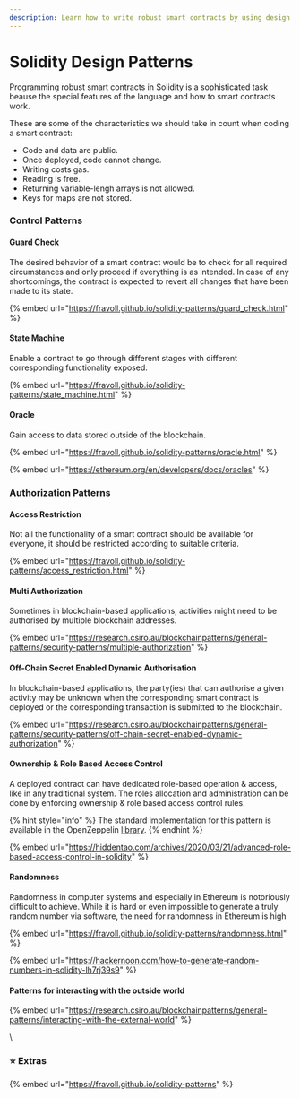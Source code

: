 ```yaml
---
description: Learn how to write robust smart contracts by using design patterns.
---
```


# Solidity Design Patterns

Programming robust smart contracts in Solidity is a sophisticated task beause the special features of the language and how to smart contracts work.

These are some of the characteristics we should take in count when coding a smart contract:

* Code and  data are public.
* Once deployed, code cannot change.
* Writing costs gas.
* Reading is free.&#x20;
* Returning variable-lengh arrays is not allowed.
* Keys for maps are not stored.

### Control Patterns

#### Guard Check

The desired behavior of a smart contract would be to check for all required circumstances and only proceed if everything is as intended. In case of any shortcomings, the contract is expected to revert all changes that have been made to its state.

{% embed url="https://fravoll.github.io/solidity-patterns/guard_check.html" %}

#### State Machine

Enable a contract to go through different stages with different corresponding functionality exposed.

{% embed url="https://fravoll.github.io/solidity-patterns/state_machine.html" %}

#### Oracle

Gain access to data stored outside of the blockchain.

{% embed url="https://fravoll.github.io/solidity-patterns/oracle.html" %}

{% embed url="https://ethereum.org/en/developers/docs/oracles" %}

###

### Authorization Patterns

#### Access Restriction

Not all the functionality of a smart contract should be available for everyone, it should be restricted according to suitable criteria.

{% embed url="https://fravoll.github.io/solidity-patterns/access_restriction.html" %}

#### &#x20;Multi Authorization

Sometimes in blockchain-based applications, activities might need to be authorised by multiple blockchain addresses.&#x20;

{% embed url="https://research.csiro.au/blockchainpatterns/general-patterns/security-patterns/multiple-authorization" %}

#### Off-Chain Secret Enabled Dynamic Authorisation

In blockchain-based applications, the party(ies) that can authorise a given activity may be unknown when the corresponding smart contract is deployed or the corresponding transaction is submitted to the blockchain.

{% embed url="https://research.csiro.au/blockchainpatterns/general-patterns/security-patterns/off-chain-secret-enabled-dynamic-authorization" %}

#### Ownership & Role Based Access Control

A deployed contract can have dedicated role-based operation & access, like in any traditional system. The roles allocation and administration can be done by enforcing ownership & role based access control rules.

{% hint style="info" %}
The standard implementation for this pattern is available in the OpenZeppelin [library](https://github.com/OpenZeppelin/openzeppelin-contracts/tree/master/contracts/access?ref=hackernoon.com).
{% endhint %}

{% embed url="https://hiddentao.com/archives/2020/03/21/advanced-role-based-access-control-in-solidity" %}

#### Randomness

Randomness in computer systems and especially in Ethereum is notoriously difficult to achieve. While it is hard or even impossible to generate a truly random number via software, the need for randomness in Ethereum is high

{% embed url="https://fravoll.github.io/solidity-patterns/randomness.html" %}

{% embed url="https://hackernoon.com/how-to-generate-random-numbers-in-solidity-lh7rj39s9" %}

#### Patterns for interacting with the outside world

{% embed url="https://research.csiro.au/blockchainpatterns/general-patterns/interacting-with-the-external-world" %}

\


### ⭐️ Extras&#x20;

{% embed url="https://fravoll.github.io/solidity-patterns" %}
